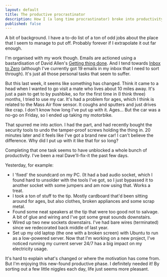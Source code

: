 ```yaml
---
layout: default
title: The productive procrastinator
description: How I (a long time procrastinator) broke into productivity.
published: false
---
```


A bit of background. I have a to-do list of a ton of odd jobs about the place that I seem to manage to put off. Probably forever if I extrapolate it out far enough.

I'm organised with my work though. Emails are actioned using a bastardisation of David Allen's <a href="http://en.wikipedia.org/wiki/Getting_Things_Done" rel="nofollow">Getting thing done</a>. And I tend towards <a href="http://inboxzero.com/" rel="nofollow">Inbox to Zero</a> (although I've currently got 19 emails in my inbox that I need to sort through). It's just all those personal tasks that seem to suffer.

But this last week, it seems like something has changed. Think it came to a head when I wanted to go visit a mate who lives about 10 miles away. It's just a pain to get to by pushbike, so for the first time in (I think three) months, I tried to use my car. It's had a problem for ages, which I think is related to the Mass Air flow sensor. It coughs and sputters and just drives like crap. I don't know how long I've put up with it. Ages...  But the car was a no-go on Friday, so I ended up taking my motorbike.

That spurred me into action. I had the part, and had recently bought the security tools to undo the tamper-proof screws holding the thing in. 20 minutes later and it feels like I've got a brand new car! I can't believe the difference. Why did I put up with it like that for so long?

Completing that one task seems to have unblocked a whole bunch of productivity. I've been a real Dave'll-fix-it the past few days.

Yesterday, for example:

* I 'fixed' the soundcard on my PC. (It had a bad audio socket, which I found hard to unsolder with the tools I've got, so I just bypassed it to another socket with some jumpers and am now using that. Works a treat.
* I took a ton of stuff to the tip. Mostly cardboard that'd been sitting around for ages, but also clothes, broken appliances and some scrap metal.
* Found some neat speakers at the tip that were too good not to salvage. A bit of glue and wiring and I've got some great sounds downstairs.
* Wired up two new sockets downstairs. I've had bare wires (terminated) since we redecorated back middle of last year.
* Set up my old laptop (the one with a broken screen) with Ubuntu to run as a low-powered server. Now that I'm working on a new project, I've noticed running my current server 24/7 has a big impact on my electricity usage.

It's hard to explain what's changed or where the motivation has come from. But I'm enjoying this new-found productive phase. I definitely needed it! By sorting out a few little niggles each day, life just seems more pleasant.